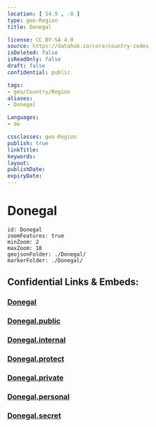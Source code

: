 ```yaml
---
location: [ 54.9 , -8 ] 
type: geo-Region
title: Donegal

license: CC BY-SA 4.0
source: https://datahub.io/core/country-codes
isDeleted: false
isReadOnly: false
draft: false
confidential: public

tags:
- geo/Country/Region
aliases:
- Donegal

Languages:
- de

cssclasses: geo-Region
publish: true
linkTitle: 
keywords: 
layout: 
publishDate: 
expiryDate: 
---
```


# Donegal

```leaflet
id: Donegal
zoomFeatures: true 
minZoom: 2 
maxZoom: 18
geojsonFolder: ./Donegal/
markerFolder: ./Donegal/
```


## Confidential Links & Embeds: 

### [Donegal](/_Standards/Earth/Continent/Europe/Europe~North/Ireland/Ireland,Provinces/Ulster/Donegal.md) 

### [Donegal.public](/_public/Earth/Continent/Europe/Europe~North/Ireland/Ireland,Provinces/Ulster/Donegal.public.md) 

### [Donegal.internal](/_internal/Earth/Continent/Europe/Europe~North/Ireland/Ireland,Provinces/Ulster/Donegal.internal.md) 

### [Donegal.protect](/_protect/Earth/Continent/Europe/Europe~North/Ireland/Ireland,Provinces/Ulster/Donegal.protect.md) 

### [Donegal.private](/_private/Earth/Continent/Europe/Europe~North/Ireland/Ireland,Provinces/Ulster/Donegal.private.md) 

### [Donegal.personal](/_personal/Earth/Continent/Europe/Europe~North/Ireland/Ireland,Provinces/Ulster/Donegal.personal.md) 

### [Donegal.secret](/_secret/Earth/Continent/Europe/Europe~North/Ireland/Ireland,Provinces/Ulster/Donegal.secret.md)

